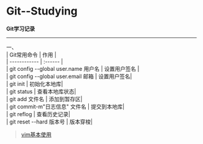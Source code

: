 # Git--Studying

**Git学习记录**  

---
一、  
| Git常用命令    | 作用    |  
| ------------  | :------ |  
| git config --global user.name 用户名   |    设置用户签名 |  
| git config --global user.email 邮箱  |       设置用户签名|  
| git init      |                              初始化本地库|  
| git status     |                             查看本地库状态|  
| git add 文件名     |                          添加到暂存区|  
| git commit-m"日志信息" 文件名    |             提交到本地库|  
| git reflog                    |               查看历史记录|  
| git reset --hard 版本号          |             版本穿梭|  
> [vim基本使用](https://github.com/fengzuyi/vim)  


